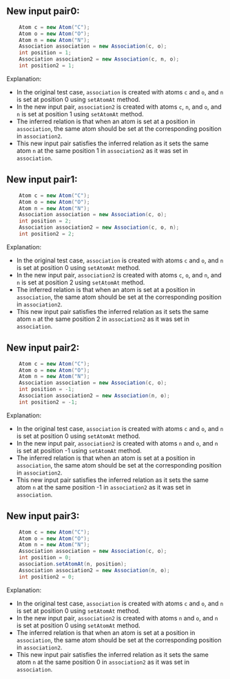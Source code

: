 ## New input pair0:
```java
    Atom c = new Atom("C");
    Atom o = new Atom("O");
    Atom n = new Atom("N");
    Association association = new Association(c, o);
    int position = 1;
    Association association2 = new Association(c, n, o);
    int position2 = 1;
```

Explanation: 
- In the original test case, `association` is created with atoms `c` and `o`, and `n` is set at position 0 using `setAtomAt` method. 
- In the new input pair, `association2` is created with atoms `c`, `n`, and `o`, and `n` is set at position 1 using `setAtomAt` method. 
- The inferred relation is that when an atom is set at a position in `association`, the same atom should be set at the corresponding position in `association2`. 
- This new input pair satisfies the inferred relation as it sets the same atom `n` at the same position 1 in `association2` as it was set in `association`.

## New input pair1:
```java
    Atom c = new Atom("C");
    Atom o = new Atom("O");
    Atom n = new Atom("N");
    Association association = new Association(c, o);
    int position = 2;
    Association association2 = new Association(c, o, n);
    int position2 = 2;
```

Explanation: 
- In the original test case, `association` is created with atoms `c` and `o`, and `n` is set at position 0 using `setAtomAt` method. 
- In the new input pair, `association2` is created with atoms `c`, `o`, and `n`, and `n` is set at position 2 using `setAtomAt` method. 
- The inferred relation is that when an atom is set at a position in `association`, the same atom should be set at the corresponding position in `association2`. 
- This new input pair satisfies the inferred relation as it sets the same atom `n` at the same position 2 in `association2` as it was set in `association`.

## New input pair2:
```java
    Atom c = new Atom("C");
    Atom o = new Atom("O");
    Atom n = new Atom("N");
    Association association = new Association(c, o);
    int position = -1;
    Association association2 = new Association(n, o);
    int position2 = -1;
```

Explanation: 
- In the original test case, `association` is created with atoms `c` and `o`, and `n` is set at position 0 using `setAtomAt` method. 
- In the new input pair, `association2` is created with atoms `n` and `o`, and `n` is set at position -1 using `setAtomAt` method. 
- The inferred relation is that when an atom is set at a position in `association`, the same atom should be set at the corresponding position in `association2`. 
- This new input pair satisfies the inferred relation as it sets the same atom `n` at the same position -1 in `association2` as it was set in `association`.

## New input pair3:
```java
    Atom c = new Atom("C");
    Atom o = new Atom("O");
    Atom n = new Atom("N");
    Association association = new Association(c, o);
    int position = 0;
    association.setAtomAt(n, position);
    Association association2 = new Association(n, o);
    int position2 = 0;
```

Explanation: 
- In the original test case, `association` is created with atoms `c` and `o`, and `n` is set at position 0 using `setAtomAt` method. 
- In the new input pair, `association2` is created with atoms `n` and `o`, and `n` is set at position 0 using `setAtomAt` method. 
- The inferred relation is that when an atom is set at a position in `association`, the same atom should be set at the corresponding position in `association2`. 
- This new input pair satisfies the inferred relation as it sets the same atom `n` at the same position 0 in `association2` as it was set in `association`.